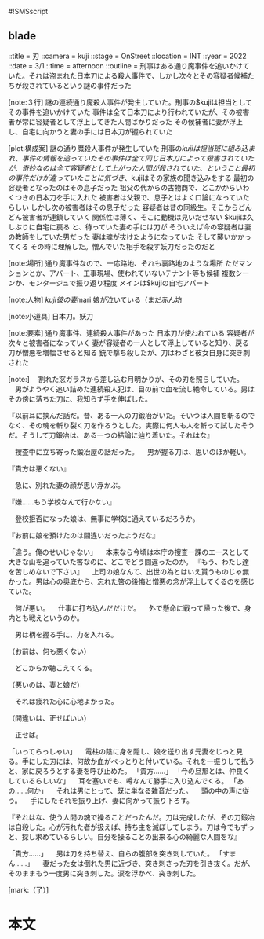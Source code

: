 #!SMSscript

## blade

::title = 刃
::camera = kuji
::stage = OnStreet
::location = INT
::year = 2022
::date = 3/1
::time = afternoon
::outline = 刑事はある通り魔事件を追いかけていた。それは盗まれた日本刀による殺人事件で、しかし次々とその容疑者候補たちが殺されているという謎の事件だった

[note:３行]
謎の連続通り魔殺人事件が発生していた。刑事の$kujiは担当としてその事件を追いかけていた
事件は全て日本刀により行われていたが、その被害者が常に容疑者として浮上してきた人間ばかりだった
その候補者に妻が浮上し、自宅に向かうと妻の手には日本刀が握られていた

[plot:構成案]
謎の通り魔殺人事件が発生していた
刑事の$kujiは担当班に組み込まれ、事件の情報を追っていた
その事件は全て同じ日本刀によって殺害されていたが、奇妙なのは全て容疑者として上がった人間が殺されていた、ということ
最初の事件だけが違っていたことに気づき、$kujiはその家族の聞き込みをする
最初の容疑者となったのはその息子だった
祖父の代からの古物商で、どこかからいわくつきの日本刀を手に入れた
被害者は父親で、息子とはよく口論になっていたらしい
しかし次の被害者はその息子だった
容疑者は昔の同級生。そこからどんどん被害者が連鎖していく
関係性は薄く、そこに動機は見いだせない
$kujiは久しぶりに自宅に戻る
と、待っていた妻の手には刀が
そういえば今の容疑者は妻の教師をしていた男だった
妻は魂が抜けたようになっていた
そして襲いかかってくる
その時に理解した。憎んでいた相手を殺す妖刀だったのだと

[note:場所]
通り魔事件なので、一応路地、それも裏路地のような場所
ただマンションとか、アパート、工事現場、使われていないテナント等も候補
複数シーンか、モンタージュで振り返り程度
メインは$kujiの自宅アパート

[note:人物]
$kuji
彼の妻$mari
娘が泣いている（まだ赤ん坊

[note:小道具]
日本刀。妖刀

[note:要素]
通り魔事件、連続殺人事件があった
日本刀が使われている
容疑者が次々と被害者になっていく
妻が容疑者の一人として浮上していると知り、戻る
刀が憎悪を増幅させると知る
銃で撃ち殺したが、刀はわざと彼女自身に突き刺された

[note:]
　割れた窓ガラスから差し込む月明かりが、その刃を照らしていた。
　男がようやく追い詰めた連続殺人犯は、目の前で血を流し絶命している。男はその傍に落ちた刀に、我知らず手を伸ばした。

『以前耳に挟んだ話だ。昔、ある一人の刀鍛冶がいた。そいつは人間を斬るのでなく、その魂を斬り裂く刀を作ろうとした。実際に何人も人を斬って試したそうだ。そうして刀鍛冶は、ある一つの結論に辿り着いた。それはな』

　捜査中に立ち寄った鍛冶屋の話だった。
　男が握る刀は、思いのほか軽い。

『貴方は悪くない』

　急に、別れた妻の顔が思い浮かぶ。

『嫌……もう学校なんて行かない』

　登校拒否になった娘は、無事に学校に通えているだろうか。

『お前に娘を預けたのは間違いだったようだな』

「違う。俺のせいじゃない」
　本来なら今頃は本庁の捜査一課のエースとして大きな山を追っていた筈なのに、どこでどう間違ったのか。
『もう、わたし達を苦しめないで下さい』
　上司の娘なんて、出世の為とはいえ貰うものじゃ無かった。男は心の奥底から、忘れた筈の後悔と憎悪の念が浮上してくるのを感じていた。

　何が悪い。
　仕事に打ち込んだだけだ。
　外で懸命に戦って帰った後で、身内とも戦えというのか。

　男は柄を握る手に、力を入れる。

（お前は、何も悪くない）

　どこからか聴こえてくる。

（悪いのは、妻と娘だ）

　それは疲れた心に心地よかった。

（間違いは、正せばいい）

　正せば。

「いってらっしゃい」
　電柱の陰に身を隠し、娘を送り出す元妻をじっと見る。手にした刃には、何故か血がべっとりと付いている。それを一振りして払うと、家に戻ろうとする妻を呼び止めた。
「貴方……」
「今の旦那とは、仲良くしているらしいな」
　耳を塞いでも、噂なんて勝手に入り込んでくる。
「あの……何か」
　それは男にとって、既に単なる雑音だった。
　頭の中の声に従う。
　手にしたそれを振り上げ、妻に向かって振り下ろす。

『それはな、使う人間の魂で操ることだったんだ。刀は完成したが、その刀鍛冶は自殺した。心が汚れた者が扱えば、持ち主を滅ぼしてしまう。刀は今でもずっと、探し求めているらしい。自分を操ることの出来る心の綺麗な人間をな』

「貴方……」
　男は刀を持ち替え、自らの腹部を突き刺していた。
「すまん……」
　妻だった女は倒れた男に近づき、突き刺さった刃を引き抜く。だが、そのままもう一度男に突き刺した。涙を浮かべ、突き刺した。

[mark:（了）]

# 本文
